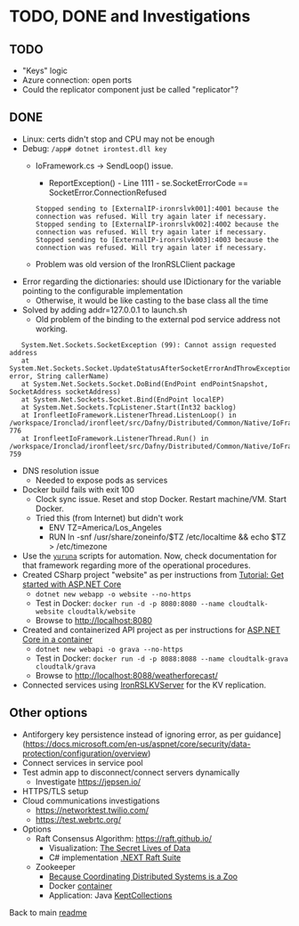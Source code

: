 # TODO, DONE and Investigations

## TODO

- "Keys" logic
- Azure connection: open ports
- Could the replicator component just be called "replicator"?

## DONE

- Linux: certs didn't stop and CPU may not be enough
- Debug: `/app# dotnet irontest.dll key`
  - IoFramework.cs -> SendLoop() issue.
    - ReportException() - Line 1111 - se.SocketErrorCode == SocketError.ConnectionRefused

    ```shell
    Stopped sending to [ExternalIP-ironrslvk001]:4001 because the connection was refused. Will try again later if necessary.
    Stopped sending to [ExternalIP-ironrslvk002]:4002 because the connection was refused. Will try again later if necessary.
    Stopped sending to [ExternalIP-ironrslvk003]:4003 because the connection was refused. Will try again later if necessary.
    ```
  - Problem was old version of the IronRSLClient package
- Error regarding the dictionaries: should use IDictionary for the variable pointing to the configurable implementation
  - Otherwise, it would be like casting to the base class all the time
- Solved by adding addr=127.0.0.1 to launch.sh
  - Old problem of the binding to the external pod service address not working.

```shell
   System.Net.Sockets.SocketException (99): Cannot assign requested address
   at System.Net.Sockets.Socket.UpdateStatusAfterSocketErrorAndThrowException(SocketError error, String callerName)
   at System.Net.Sockets.Socket.DoBind(EndPoint endPointSnapshot, SocketAddress socketAddress)
   at System.Net.Sockets.Socket.Bind(EndPoint localEP)
   at System.Net.Sockets.TcpListener.Start(Int32 backlog)
   at IronfleetIoFramework.ListenerThread.ListenLoop() in /workspace/Ironclad/ironfleet/src/Dafny/Distributed/Common/Native/IoFramework.cs:line 776
   at IronfleetIoFramework.ListenerThread.Run() in /workspace/Ironclad/ironfleet/src/Dafny/Distributed/Common/Native/IoFramework.cs:line 759
```

- DNS resolution issue
  - Needed to expose pods as services
- Docker build fails with exit 100
  - Clock sync issue. Reset and stop Docker. Restart machine/VM. Start Docker.
  - Tried this (from Internet) but didn't work
     - ENV TZ=America/Los_Angeles
     - RUN ln -snf /usr/share/zoneinfo/$TZ /etc/localtime && echo $TZ > /etc/timezone
- Use the [`yuruna`](https://bit.ly/asol-yrn) scripts for automation. Now, check documentation for that framework regarding more of the operational procedures.
- Created CSharp project "website" as per instructions from [Tutorial: Get started with ASP.NET Core](https://docs.microsoft.com/en-us/aspnet/core/getting-started/?view=aspnetcore-3.1)
  - `dotnet new webapp -o website --no-https`
  - Test in Docker: `docker run -d -p 8080:8080 --name cloudtalk-website cloudtalk/website`
  - Browse to <http://localhost:8080>
- Created and containerized API project as per instructions for [ASP.NET Core in a container](https://code.visualstudio.com/docs/containers/quickstart-aspnet-core)
  - `dotnet new webapi -o grava --no-https`
  - Test in Docker: `docker run -d -p 8088:8088 --name cloudtalk-grava cloudtalk/grava`
  - Browse to <http://localhost:8088/weatherforecast/>
- Connected services using [IronRSLKVServer](https://github.com/microsoft/Ironclad/tree/main/ironfleet/src/IronRSLKVServer) for the KV replication. 

## Other options

- Antiforgery key persistence instead of ignoring error, as per guidance](https://docs.microsoft.com/en-us/aspnet/core/security/data-protection/configuration/overview)
- Connect services in service pool
- Test admin app to disconnect/connect servers dynamically
  - Investigate <https://jepsen.io/>
- HTTPS/TLS setup
- Cloud communications investigations
  - <https://networktest.twilio.com/>
  - <https://test.webrtc.org/>
- Options
  - Raft Consensus Algorithm: <https://raft.github.io/>
    - Visualization: [The Secret Lives of Data](http://thesecretlivesofdata.com/raft/)
    - C# implementation [.NEXT Raft Suite](https://github.com/sakno/dotNext/tree/master/src/cluster)
  - Zookeeper
    - [Because Coordinating Distributed Systems is a Zoo](https://zookeeper.apache.org/doc/current/zookeeperOver.html)
    - Docker [container](https://hub.docker.com/_/zookeeper)
    - Application: Java [KeptCollections](https://github.com/anthonyu/KeptCollections)

Back to main [readme](../README.md)
